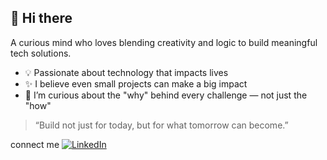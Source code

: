 ## 👋 Hi there

A curious mind who loves blending creativity and logic to build meaningful tech solutions.

- 💡 Passionate about technology that impacts lives  
- ✨ I believe even small projects can make a big impact  
- 🧭 I’m curious about the "why" behind every challenge — not just the "how"

> “Build not just for today, but for what tomorrow can become.”

connect me
[![LinkedIn](https://img.shields.io/badge/LinkedIn-blue?logo=linkedin&logoColor=white)](https://www.linkedin.com/in/your-linkedin-username/)
